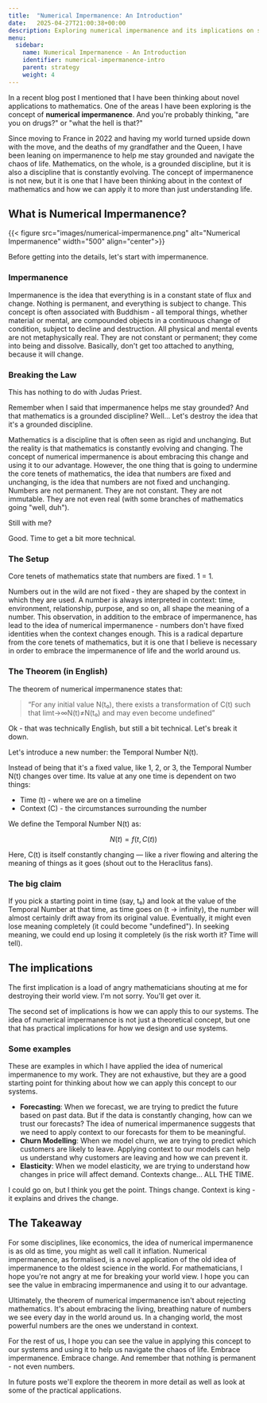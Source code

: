 ```yaml
---
title:  "Numerical Impermanence: An Introduction"
date:   2025-04-27T21:00:38+00:00
description: Exploring numerical impermanence and its implications on system design
menu:
  sidebar:
    name: Numerical Impermanence - An Introduction
    identifier: numerical-impermanence-intro
    parent: strategy
    weight: 4
---
```


In a recent blog post I mentioned that I have been thinking about novel applications to mathematics. One of the areas I have been exploring is the concept of **numerical impermanence**. And you're probably thinking, "are you on drugs?" or "what the hell is that?"

Since moving to France in 2022 and having my world turned upside down with the move, and the deaths of my grandfather and the Queen, I have been leaning on impermanence to help me stay grounded and navigate the chaos of life. Mathematics, on the whole, is a grounded discipline, but it is also a discipline that is constantly evolving. The concept of impermanence is not new, but it is one that I have been thinking about in the context of mathematics and how we can apply it to more than just understanding life.

## What is Numerical Impermanence?

{{< figure src="images/numerical-impermanence.png" alt="Numerical Impermanence" width="500" align="center">}}

Before getting into the details, let's start with impermanence.

### Impermanence

Impermanence is the idea that everything is in a constant state of flux and change. Nothing is permanent, and everything is subject to change. This concept is often associated with Buddhism - all temporal things, whether material or mental, are compounded objects in a continuous change of condition, subject to decline and destruction. All physical and mental events are not metaphysically real. They are not constant or permanent; they come into being and dissolve. Basically, don't get too attached to anything, because it will change.

### Breaking the Law

This has nothing to do with Judas Priest.

Remember when I said that impermanence helps me stay grounded? And that mathematics is a grounded discipline? Well... Let's destroy the idea that it's a grounded discipline.

Mathematics is a discipline that is often seen as rigid and unchanging. But the reality is that mathematics is constantly evolving and changing. The concept of numerical impermanence is about embracing this change and using it to our advantage. However, the one thing that is going to undermine the core tenets of mathematics, the idea that numbers are fixed and unchanging, is the idea that numbers are not fixed and unchanging. Numbers are not permanent. They are not constant. They are not immutable. They are not even real (with some branches of mathematics going "well, duh").

Still with me?

Good. Time to get a bit more technical.

### The Setup

Core tenets of mathematics state that numbers are fixed. 1 = 1.

Numbers out in the wild are not fixed - they are shaped by the context in which they are used. A number is always interpreted in context: time, environment, relationship, purpose, and so on, all shape the meaning of a number. This observation, in addition to the embrace of impermanence, has lead to the idea of numerical impermanence - numbers don't have fixed identities when the context changes enough. This is a radical departure from the core tenets of mathematics, but it is one that I believe is necessary in order to embrace the impermanence of life and the world around us.

### The Theorem (in English)

The theorem of numerical impermanence states that:

> “For any initial value N(t₀), there exists a transformation of C(t) such that limt→∞​N(t)≠N(t₀) and may even become undefined”

Ok - that was technically English, but still a bit technical. Let's break it down.

Let's introduce a new number: the Temporal Number N(t).

Instead of being that it's a fixed value, like 1, 2, or 3, the Temporal Number N(t) changes over time. Its value at any one time is dependent on two things:

- Time (t) - where we are on a timeline
- Context (C) - the circumstances surrounding the number

We define the Temporal Number N(t) as:

```math
N(t) = f(t, C(t))
```

Here, C(t) is itself constantly changing — like a river flowing and altering the meaning of things as it goes (shout out to the Heraclitus fans).

### The big claim

If you pick a starting point in time (say, t₀) and look at the value of the Temporal Number at that time, as time goes on (t → infinity), the number will almost certainly drift away from its original value. Eventually, it might even lose meaning completely (it could become "undefined"). In seeking meaning, we could end up losing it completely (is the risk worth it? Time will tell).

## The implications

The first implication is a load of angry mathematicians shouting at me for destroying their world view. I'm not sorry. You'll get over it.

The second set of implications is how we can apply this to our systems. The idea of numerical impermanence is not just a theoretical concept, but one that has practical implications for how we design and use systems.

### Some examples

These are examples in which I have applied the idea of numerical impermanence to my work. They are not exhaustive, but they are a good starting point for thinking about how we can apply this concept to our systems.

- **Forecasting**: When we forecast, we are trying to predict the future based on past data. But if the data is constantly changing, how can we trust our forecasts? The idea of numerical impermanence suggests that we need to apply context to our forecasts for them to be meaningful.
- **Churn Modelling**: When we model churn, we are trying to predict which customers are likely to leave. Applying context to our models can help us understand why customers are leaving and how we can prevent it.
- **Elasticity**: When we model elasticity, we are trying to understand how changes in price will affect demand. Contexts change... ALL THE TIME.

I could go on, but I think you get the point. Things change. Context is king - it explains and drives the change.

## The Takeaway

For some disciplines, like economics, the idea of numerical impermanence is as old as time, you might as well call it inflation. Numerical impermanence, as formalised, is a novel application of the old idea of impermanence to the oldest science in the world. For mathematicians, I hope you're not angry at me for breaking your world view. I hope you can see the value in embracing impermanence and using it to our advantage.

Ultimately, the theorem of numerical impermanence isn't about rejecting mathematics. It's about embracing the living, breathing nature of numbers we see every day in the world around us. In a changing world, the most powerful numbers are the ones we understand in context.

For the rest of us, I hope you can see the value in applying this concept to our systems and using it to help us navigate the chaos of life. Embrace impermanence. Embrace change. And remember that nothing is permanent - not even numbers.

In future posts we'll explore the theorem in more detail as well as look at some of the practical applications.
